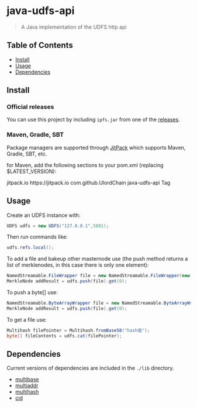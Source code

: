 # java-udfs-api

> A Java implementation of the UDFS http api

## Table of Contents

- [Install](#install)
- [Usage](#usage)
- [Dependencies](#dependencies)

## Install

### Official releases

You can use this project by including `ipfs.jar` from one of the [releases](https://github.com/UlordChain/java-udfs-api/releases).

### Maven, Gradle, SBT

Package managers are supported through [JitPack](https://jitpack.io/#UlordChain/java-udfs-api/) which supports Maven, Gradle, SBT, etc.

for Maven, add the following sections to your pom.xml (replacing $LATEST_VERSION):

<repositories>
		<repository>
		    <id>jitpack.io</id>
		    <url>https://jitpack.io</url>
		</repository>
	</repositories>
	<dependency>
	    <groupId>com.github.UlordChain</groupId>
	    <artifactId>java-udfs-api</artifactId>
	    <version>Tag</version>
	</dependency>

## Usage

Create an UDFS instance with:
```Java
UDFS udfs = new UDFS("127.0.0.1",5001);
```

Then run commands like:
```Java
udfs.refs.local();
```

To add a file and bakeup other masternode use (the push method returns a list of merklenodes, in this case there is only one element):
```Java
NamedStreamable.FileWrapper file = new NamedStreamable.FileWrapper(new File("udfs.txt"));
MerkleNode addResult = udfs.push(file).get(0);
```

To push a byte[] use:
```Java
NamedStreamable.ByteArrayWrapper file = new NamedStreamable.ByteArrayWrapper("udfs.txt", "hello world".getBytes());
MerkleNode addResult = udfs.push(file).get(0);
```

To get a file use:
```Java
Multihash filePointer = Multihash.fromBase58("hash值");
byte[] fileContents = udfs.cat(filePointer);
```

## Dependencies

Current versions of dependencies are included in the `./lib` directory.

* [multibase](https://github.com/multiformats/java-multibase)
* [multiaddr](https://github.com/multiformats/java-multiaddr)
* [multihash](https://github.com/multiformats/java-multihash)
* [cid](https://github.com/ipld/java-cid)
